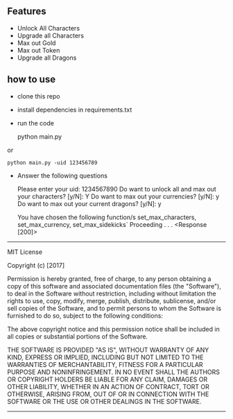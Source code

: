 ## Features 

- Unlock All Characters
- Upgrade all Characters
- Max out Gold
- Max out Token
- Upgrade all Dragons

## how to use
- clone this repo
- install dependencies in requirements.txt
- run the code


    python main.py 

or 
   
    python main.py -uid 123456789

- Answer the following questions


    Please enter your uid: 1234567890
    Do want to unlock all and max out your characters? [y/N]: Y
    Do want to max out your currencies? [y/N]: y
    Do want to max out your current dragons? [y/N]: y
    
    You have chosen the following function/s set_max_characters, set_max_currency, set_max_sidekicks`
    Proceeding . . .
    <Response [200]>
******************************************
MIT License

Copyright (c) [2017]

Permission is hereby granted, free of charge, to any person obtaining a copy of this software and associated documentation files (the "Software"), to deal in the Software without restriction, including without limitation the rights to use, copy, modify, merge, publish, distribute, sublicense, and/or sell copies of the Software, and to permit persons to whom the Software is furnished to do so, subject to the following conditions:

The above copyright notice and this permission notice shall be included in all copies or substantial portions of the Software.

THE SOFTWARE IS PROVIDED "AS IS", WITHOUT WARRANTY OF ANY KIND, EXPRESS OR IMPLIED, INCLUDING BUT NOT LIMITED TO THE WARRANTIES OF MERCHANTABILITY, FITNESS FOR A PARTICULAR PURPOSE AND NONINFRINGEMENT. IN NO EVENT SHALL THE AUTHORS OR COPYRIGHT HOLDERS BE LIABLE FOR ANY CLAIM, DAMAGES OR OTHER LIABILITY, WHETHER IN AN ACTION OF CONTRACT, TORT OR OTHERWISE, ARISING FROM, OUT OF OR IN CONNECTION WITH THE SOFTWARE OR THE USE OR OTHER DEALINGS IN THE SOFTWARE.
******************************************
